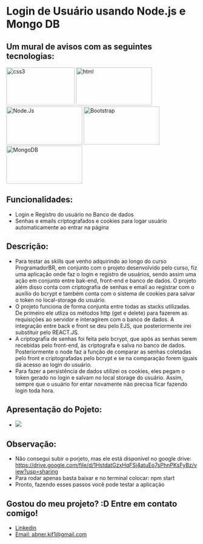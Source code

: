 # Login de Usuário usando Node.js e Mongo DB

## Um mural de avisos com as seguintes tecnologias:
<div style="display=inline-block">
<img alt="css3" src="https://img.shields.io/badge/CSS3-1572B6?style=for-the-badge&logo=css3&logoColor=white" width="180px" height="100px" >
<img alt="html" src="https://img.shields.io/badge/HTML5-E34F26?style=for-the-badge&logo=html5&logoColor=white" width="200px" height="100px" >
<img alt="Node.Js" src="https://img.shields.io/badge/Node.js-43853D?style=for-the-badge&logo=node.js&logoColor=white" width="200px" height="100px" >
 <img alt="Bootstrap" src="https://img.shields.io/badge/Bootstrap-563D7C?style=for-the-badge&logo=bootstrap&logoColor=white" width="200px" height="100px" >
<img src="https://img.shields.io/badge/MongoDB-4EA94B?style=for-the-badge&logo=mongodb&logoColor=white" alt="MongoDB" width="200px" height="100px" >
 </div>

## Funcionalidades:
- Login e Registro do usuário no Banco de dados
- Senhas e emails criptografados e cookies para logar usuário automaticamente ao entrar na página

## Descrição:
- Para testar as skills que venho adquirindo ao longo do curso ProgramadorBR, em conjunto com o projeto desenvolvido pelo curso, fiz uma aplicação onde faz o login e registro de usuários, sendo assim uma ação em conjunto entre bak-end, front-end e banco de dados. O projeto além disso conta com criptografia de senhas e email ao registrar com o auxílio do bcrypt e também conta com o sistema de cookies para salvar o token no local-storage do usuário.
- O projeto funciona de forma conjunta entre todas as stacks utilizadas. De primeiro ele utliza os métodos http (get e delete) para fazerem as requisições ao servidor e interagirem com o banco de dados. A integração entre back e front se deu pelo EJS, que posteriormente irei substituir pelo REACT.JS. 
- A criptografia de senhas foi feita pelo bcrypt, que após as senhas serem recebidas pelo front-end, às criptografa e salva no banco de dados. Posteriormente o node faz a função de comparar as senhas coletadas pelo front e criptografadas pelo bcrypt e se na comparação forem iguais dá acesso ao login do usuário.
- Para fazer a persistência de dados utilizei os cookies, eles pegam o token gerado no login e salvam no local storage do usuário. Assim, sempre que o usuário for entar novamente não precisa ficar fazendo login toda hora.

## Apresentação do Pojeto:
- <img src="./gf.gif">

## Observação:
- Não consegui subir o porjeto, mas ele está disponível no google drive: https://drive.google.com/file/d/1HstdatGzxHqFSj4atuEo7sPhnPKsFyBz/view?usp=sharing
- Para rodar apenas basta baixar e no terminal colocar: npm start
- Pronto, fazendo esses passos você pode testar a aplicação

## Gostou do meu projeto? :D Entre em contato comigo! 
- [Linkedin](https://www.linkedin.com/in/abner-santos-b195b8228/) <br/>
- [Email: abner.kif1@gmail.com](mailto:abner.kif1@gmail.com)
